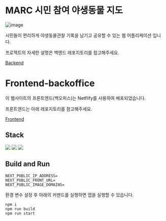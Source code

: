 # MARC 시민 참여 야생동물 지도

![image](https://github.com/tech4impact-marc/frontend/assets/77828537/33d25ea5-44d7-479e-b12b-5df9dafde5af)


시민들이 편리하게 야생동물관찰 기록을 남기고 공유할 수 있는 웹 어플리케이션 입니다.

프로젝트의 자세한 설명은 백엔드 레포지토리를 참고해주세요.

[Backend](https://github.com/tech4impact-marc/backend)



# Frontend-backoffice

이 웹사이트의 프론트엔드(백오피스)는 Netflify를 사용하여 배포되었습니다.

프론트엔드는 아래 레포지토리를 참고해주세요.

[Frontend](https://github.com/tech4impact-marc/frontend.git)


## Stack
<img src="https://img.shields.io/badge/javascript-F7DF1E?style=for-the-badge&logo=javascript&logoColor=black"> 
<img src="https://img.shields.io/badge/typescript-3178C6?style=for-the-badge&logo=typescript&logoColor=white">
<img src="https://img.shields.io/badge/next.js-000000?style=for-the-badge&logo=nextdotjs&logoColor=white">

## Build and Run

```
NEXT_PUBLIC_IP_ADDRESS=
NEXT_PUBLIC_FRONT_URL=
NEXT_PUBLIC_IMAGE_DOMAINS=
```

환경 변수 설정 후 아래의 커맨드를 실행하면 앱을 실행할 수 있습니다.

```
npm i
npm run build
npm run start
```

<!-- ## Architecture -->
